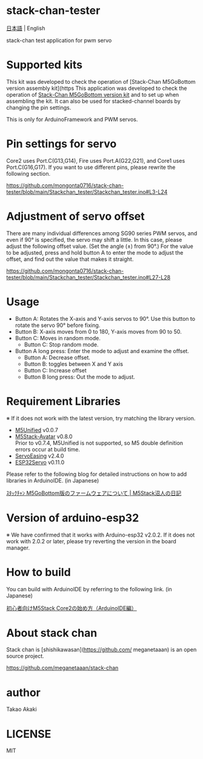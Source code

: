 # stack-chan-tester

[日本語](README.md) | English

stack-chan test application for pwm servo

# Supported kits
 This kit was developed to check the operation of [Stack-Chan M5GoBottom version assembly kit](https This application was developed to check the operation of  [Stack-Chan M5GoBottom version kit](https://mongonta.booth.pm/) and to set up when assembling the kit. It can also be used for stacked-channel boards by changing the pin settings.

This is only for ArduinoFramework and PWM servos.

# Pin settings for servo
Core2 uses Port.C(G13,G14), Fire uses Port.A(G22,G21), and Core1 uses Port.C(G16,G17). If you want to use different pins, please rewrite the following section.

https://github.com/mongonta0716/stack-chan-tester/blob/main/Stackchan_tester/Stackchan_tester.ino#L3-L24

# Adjustment of servo offset
There are many individual differences among SG90 series PWM servos, and even if 90° is specified, the servo may shift a little. In this case, please adjust the following offset value. (Set the angle (±) from 90°.)
For the value to be adjusted, press and hold button A to enter the mode to adjust the offset, and find out the value that makes it straight.

https://github.com/mongonta0716/stack-chan-tester/blob/main/Stackchan_tester/Stackchan_tester.ino#L27-L28

# Usage
* Button A: Rotates the X-axis and Y-axis servos to 90°. Use this button to rotate the servo 90° before fixing.
* Button B: X-axis moves from 0 to 180, Y-axis moves from 90 to 50.
* Button C: Moves in random mode.
    * Button C: Stop random mode.
* Button A long press: Enter the mode to adjust and examine the offset.
    * Button A: Decrease offset.
    * Button B: toggles between X and Y axis
    * Button C: Increase offset
    * Button B long press: Out the mode to adjust. 
# Requirement Libraries
※ If it does not work with the latest version, try matching the library version.
- [M5Unified](https://github.com/m5stack/M5Unified) v0.0.7
- [M5Stack-Avatar](https://github.com/meganetaaan/m5stack-avatar) v0.8.0<br> Prior to v0.7.4, M5Unified is not supported, so M5 double definition errors occur at build time.
- [ServoEasing](https://github.com/ArminJo/ServoEasing) v2.4.0
- [ESP32Servo](https://github.com/madhephaestus/ESP32Servo) v0.11.0

Please refer to the following blog for detailed instructions on how to add libraries in ArduinoIDE. (in Japanese)

[ｽﾀｯｸﾁｬﾝ M5GoBottom版のファームウェアについて | M5Stack沼人の日記]( https://raspberrypi.mongonta.com/softwares-for-stackchan/)

# Version of arduino-esp32

※ We have confirmed that it works with Arduino-esp32 v2.0.2. If it does not work with 2.0.2 or later, please try reverting the version in the board manager.

# How to build

You can build with ArduinoIDE by referring to the following link. (in Japanese)
 
 [初心者向けM5Stack Core2の始め方（ArduinoIDE編）](https://raspberrypi.mongonta.com/howto-start-m5stack-core2arduinoide/)

# About stack chan
Stack chan is [shishikawasan](https://github.com/ meganetaaan) is an open source project.

https://github.com/meganetaaan/stack-chan

# author
 Takao Akaki

# LICENSE
 MIT